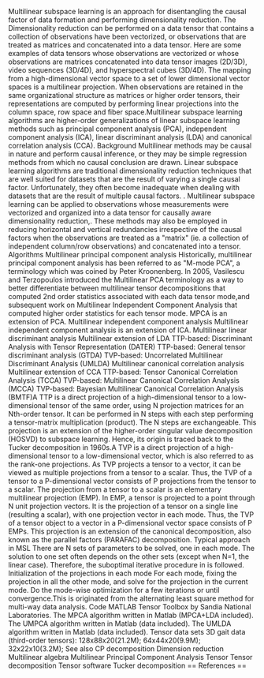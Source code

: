 Multilinear subspace learning is an approach for disentangling the
causal factor of data formation and performing dimensionality reduction.
The Dimensionality reduction can be performed on a data tensor that
contains a collection of observations have been vectorized, or
observations that are treated as matrices and concatenated into a data
tensor. Here are some examples of data tensors whose observations are
vectorized or whose observations are matrices concatenated into data
tensor images (2D/3D), video sequences (3D/4D), and hyperspectral cubes
(3D/4D). The mapping from a high-dimensional vector space to a set of
lower dimensional vector spaces is a multilinear projection. When
observations are retained in the same organizational structure as
matrices or higher order tensors, their representations are computed by
performing linear projections into the column space, row space and fiber
space.Multilinear subspace learning algorithms are higher-order
generalizations of linear subspace learning methods such as principal
component analysis (PCA), independent component analysis (ICA), linear
discriminant analysis (LDA) and canonical correlation analysis (CCA).
Background Multilinear methods may be causal in nature and perform
causal inference, or they may be simple regression methods from which no
causal conclusion are drawn. Linear subspace learning algorithms are
traditional dimensionality reduction techniques that are well suited for
datasets that are the result of varying a single causal factor.
Unfortunately, they often become inadequate when dealing with datasets
that are the result of multiple causal factors. . Multilinear subspace
learning can be applied to observations whose measurements were
vectorized and organized into a data tensor for causally aware
dimensionality reduction,. These methods may also be employed in
reducing horizontal and vertical redundancies irrespective of the causal
factors when the observations are treated as a \"matrix\" (ie. a
collection of independent column/row observations) and concatenated into
a tensor. Algorithms Multilinear principal component analysis
Historically, multilinear principal component analysis has been referred
to as \"M-mode PCA\", a terminology which was coined by Peter
Kroonenberg. In 2005, Vasilescu and Terzopoulos introduced the
Multilinear PCA terminology as a way to better differentiate between
multilinear tensor decompositions that computed 2nd order statistics
associated with each data tensor mode,and subsequent work on Multilinear
Independent Component Analysis that computed higher order statistics for
each tensor mode. MPCA is an extension of PCA. Multilinear independent
component analysis Multilinear independent component analysis is an
extension of ICA. Multilinear linear discriminant analysis Multilinear
extension of LDA TTP-based: Discriminant Analysis with Tensor
Representation (DATER) TTP-based: General tensor discriminant analysis
(GTDA) TVP-based: Uncorrelated Multilinear Discriminant Analysis (UMLDA)
Multilinear canonical correlation analysis Multilinear extension of CCA
TTP-based: Tensor Canonical Correlation Analysis (TCCA) TVP-based:
Multilinear Canonical Correlation Analysis (MCCA) TVP-based: Bayesian
Multilinear Canonical Correlation Analysis (BMTF)A TTP is a direct
projection of a high-dimensional tensor to a low-dimensional tensor of
the same order, using N projection matrices for an Nth-order tensor. It
can be performed in N steps with each step performing a tensor-matrix
multiplication (product). The N steps are exchangeable. This projection
is an extension of the higher-order singular value decomposition (HOSVD)
to subspace learning. Hence, its origin is traced back to the Tucker
decomposition in 1960s.A TVP is a direct projection of a
high-dimensional tensor to a low-dimensional vector, which is also
referred to as the rank-one projections. As TVP projects a tensor to a
vector, it can be viewed as multiple projections from a tensor to a
scalar. Thus, the TVP of a tensor to a P-dimensional vector consists of
P projections from the tensor to a scalar. The projection from a tensor
to a scalar is an elementary multilinear projection (EMP). In EMP, a
tensor is projected to a point through N unit projection vectors. It is
the projection of a tensor on a single line (resulting a scalar), with
one projection vector in each mode. Thus, the TVP of a tensor object to
a vector in a P-dimensional vector space consists of P EMPs. This
projection is an extension of the canonical decomposition, also known as
the parallel factors (PARAFAC) decomposition. Typical approach in MSL
There are N sets of parameters to be solved, one in each mode. The
solution to one set often depends on the other sets (except when N=1,
the linear case). Therefore, the suboptimal iterative procedure in is
followed. Initialization of the projections in each mode For each mode,
fixing the projection in all the other mode, and solve for the
projection in the current mode. Do the mode-wise optimization for a few
iterations or until convergence.This is originated from the alternating
least square method for multi-way data analysis. Code MATLAB Tensor
Toolbox by Sandia National Laboratories. The MPCA algorithm written in
Matlab (MPCA+LDA included). The UMPCA algorithm written in Matlab (data
included). The UMLDA algorithm written in Matlab (data included). Tensor
data sets 3D gait data (third-order tensors): 128x88x20(21.2M);
64x44x20(9.9M); 32x22x10(3.2M); See also CP decomposition Dimension
reduction Multilinear algebra Multilinear Principal Component Analysis
Tensor Tensor decomposition Tensor software Tucker decomposition ==
References ==
